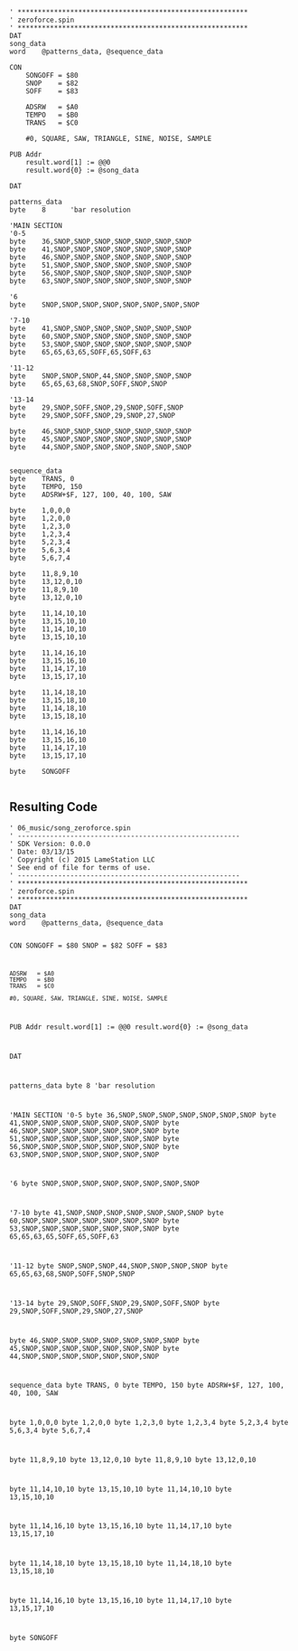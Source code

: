<pre><code>&#39; *********************************************************
&#39; zeroforce.spin
&#39; *********************************************************
DAT    
song_data
word    @patterns_data, @sequence_data

CON
    SONGOFF = $80
    SNOP    = $82
    SOFF    = $83
    
    ADSRW   = $A0
    TEMPO   = $B0
    TRANS   = $C0
    
    #0, SQUARE, SAW, TRIANGLE, SINE, NOISE, SAMPLE
    
PUB Addr
    result.word[1] := @@0
    result.word{0} := @song_data

DAT    
    
patterns_data
byte    8      &#39;bar resolution

&#39;MAIN SECTION
&#39;0-5
byte    36,SNOP,SNOP,SNOP,SNOP,SNOP,SNOP,SNOP
byte    41,SNOP,SNOP,SNOP,SNOP,SNOP,SNOP,SNOP
byte    46,SNOP,SNOP,SNOP,SNOP,SNOP,SNOP,SNOP
byte    51,SNOP,SNOP,SNOP,SNOP,SNOP,SNOP,SNOP
byte    56,SNOP,SNOP,SNOP,SNOP,SNOP,SNOP,SNOP
byte    63,SNOP,SNOP,SNOP,SNOP,SNOP,SNOP,SNOP

&#39;6
byte    SNOP,SNOP,SNOP,SNOP,SNOP,SNOP,SNOP,SNOP

&#39;7-10
byte    41,SNOP,SNOP,SNOP,SNOP,SNOP,SNOP,SNOP
byte    60,SNOP,SNOP,SNOP,SNOP,SNOP,SNOP,SNOP
byte    53,SNOP,SNOP,SNOP,SNOP,SNOP,SNOP,SNOP
byte    65,65,63,65,SOFF,65,SOFF,63

&#39;11-12
byte    SNOP,SNOP,SNOP,44,SNOP,SNOP,SNOP,SNOP
byte    65,65,63,68,SNOP,SOFF,SNOP,SNOP

&#39;13-14
byte    29,SNOP,SOFF,SNOP,29,SNOP,SOFF,SNOP
byte    29,SNOP,SOFF,SNOP,29,SNOP,27,SNOP

byte    46,SNOP,SNOP,SNOP,SNOP,SNOP,SNOP,SNOP
byte    45,SNOP,SNOP,SNOP,SNOP,SNOP,SNOP,SNOP
byte    44,SNOP,SNOP,SNOP,SNOP,SNOP,SNOP,SNOP


sequence_data
byte    TRANS, 0
byte    TEMPO, 150
byte    ADSRW+$F, 127, 100, 40, 100, SAW

byte    1,0,0,0
byte    1,2,0,0
byte    1,2,3,0
byte    1,2,3,4
byte    5,2,3,4
byte    5,6,3,4
byte    5,6,7,4

byte    11,8,9,10
byte    13,12,0,10
byte    11,8,9,10
byte    13,12,0,10

byte    11,14,10,10
byte    13,15,10,10
byte    11,14,10,10
byte    13,15,10,10

byte    11,14,16,10
byte    13,15,16,10
byte    11,14,17,10
byte    13,15,17,10

byte    11,14,18,10
byte    13,15,18,10
byte    11,14,18,10
byte    13,15,18,10

byte    11,14,16,10
byte    13,15,16,10
byte    11,14,17,10
byte    13,15,17,10

byte    SONGOFF

</code></pre>
<h2 id="resulting-code">Resulting Code</h2>
<pre><code>&#39; 06_music/song_zeroforce.spin
&#39; -------------------------------------------------------
&#39; SDK Version: 0.0.0
&#39; Date: 03/13/15
&#39; Copyright (c) 2015 LameStation LLC
&#39; See end of file for terms of use.
&#39; -------------------------------------------------------
&#39; *********************************************************
&#39; zeroforce.spin
&#39; *********************************************************
DAT    
song_data
word    @patterns_data, @sequence_data

CON
    SONGOFF = $80
    SNOP    = $82
    SOFF    = $83
    
    ADSRW   = $A0
    TEMPO   = $B0
    TRANS   = $C0
    
    #0, SQUARE, SAW, TRIANGLE, SINE, NOISE, SAMPLE
    
PUB Addr
    result.word[1] := @@0
    result.word{0} := @song_data

DAT    
    
patterns_data
byte    8      &#39;bar resolution

&#39;MAIN SECTION
&#39;0-5
byte    36,SNOP,SNOP,SNOP,SNOP,SNOP,SNOP,SNOP
byte    41,SNOP,SNOP,SNOP,SNOP,SNOP,SNOP,SNOP
byte    46,SNOP,SNOP,SNOP,SNOP,SNOP,SNOP,SNOP
byte    51,SNOP,SNOP,SNOP,SNOP,SNOP,SNOP,SNOP
byte    56,SNOP,SNOP,SNOP,SNOP,SNOP,SNOP,SNOP
byte    63,SNOP,SNOP,SNOP,SNOP,SNOP,SNOP,SNOP

&#39;6
byte    SNOP,SNOP,SNOP,SNOP,SNOP,SNOP,SNOP,SNOP

&#39;7-10
byte    41,SNOP,SNOP,SNOP,SNOP,SNOP,SNOP,SNOP
byte    60,SNOP,SNOP,SNOP,SNOP,SNOP,SNOP,SNOP
byte    53,SNOP,SNOP,SNOP,SNOP,SNOP,SNOP,SNOP
byte    65,65,63,65,SOFF,65,SOFF,63

&#39;11-12
byte    SNOP,SNOP,SNOP,44,SNOP,SNOP,SNOP,SNOP
byte    65,65,63,68,SNOP,SOFF,SNOP,SNOP

&#39;13-14
byte    29,SNOP,SOFF,SNOP,29,SNOP,SOFF,SNOP
byte    29,SNOP,SOFF,SNOP,29,SNOP,27,SNOP

byte    46,SNOP,SNOP,SNOP,SNOP,SNOP,SNOP,SNOP
byte    45,SNOP,SNOP,SNOP,SNOP,SNOP,SNOP,SNOP
byte    44,SNOP,SNOP,SNOP,SNOP,SNOP,SNOP,SNOP


sequence_data
byte    TRANS, 0
byte    TEMPO, 150
byte    ADSRW+$F, 127, 100, 40, 100, SAW

byte    1,0,0,0
byte    1,2,0,0
byte    1,2,3,0
byte    1,2,3,4
byte    5,2,3,4
byte    5,6,3,4
byte    5,6,7,4

byte    11,8,9,10
byte    13,12,0,10
byte    11,8,9,10
byte    13,12,0,10

byte    11,14,10,10
byte    13,15,10,10
byte    11,14,10,10
byte    13,15,10,10

byte    11,14,16,10
byte    13,15,16,10
byte    11,14,17,10
byte    13,15,17,10

byte    11,14,18,10
byte    13,15,18,10
byte    11,14,18,10
byte    13,15,18,10

byte    11,14,16,10
byte    13,15,16,10
byte    11,14,17,10
byte    13,15,17,10

byte    SONGOFF



</code></pre>
